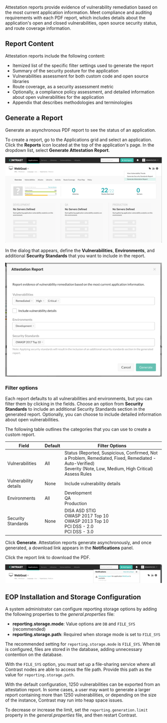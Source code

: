 <!--
title: "Attestation Reports
description: "Overview of attestation reports"
tags: "attestation application vulnerability PDF report"
-->
 
Attestation reports provide evidence of vulnerability remediation based on the most current application information. Meet compliance and auditing requirements with each PDF report, which includes details about the application's open and closed vulnerabilities, open source security status, and route coverage information. 

## Report Content

Attestation reports include the following content:

* Itemized list of the specific filter settings used to generate the report
* Summary of the security posture for the application
* Vulnerabilities assessment for both custom code and open source libraries
* Route coverage, as a security assessment metric
* Optionally, a compliance policy assessment, and detailed information about open vulnerabilities for the application
* Appendix that describes methodologies and terminologies

## Generate a Report

Generate an asynchronous PDF report to see the status of an application.  

To create a report, go to the Applications grid and select an application. Click the **Reports** icon located at the top of the application's page. In the dropdown list, select **Generate Attestation Report**.

<a href="assets/images/Attestation-report-menu.png" rel="lightbox" title="Save a report"><img class="thumbnail" src="assets/images/Attestation-report-menu.png"/></a> 
 
In the dialog that appears, define the **Vulnerabilities**, **Environments**, and additional **Security Standards** that you want to include in the report. 

<a href="assets/images/Attestation-report-dialog.png" rel="lightbox" title="Menu of saved reports"><img class="thumbnail" src="assets/images/Attestation-report-dialog.png"/></a> 

### Filter options

Each report defaults to all vulnerabilities and environments, but you can filter them by clicking in the fields. Choose an option from **Security Standards** to include an additional Security Standards section in the generated report. Optionally, you can choose to include detailed information about open vulnerabilities.

The following table outlines the categories that you can use to create a custom report.


| Field                 | Default      | Filter Options                                                                                               |
|-----------------------|--------------|--------------------------------------------------------------------------------------------------------------|
| Vulnerabilities       | All          | Status (Reported, Suspicious, Confirmed, Not a Problem, Remediated, Fixed, Remediated - Auto-Verified) <br> Severity (Note, Low, Medium, High Critical) <br> Assess Rules |
| Vulnerability details | None         | Include vulnerability details       |
| Environments          | All          | Development <br> QA <br> Production |
| Security Standards    | None         | DISA ASD STIG <br> OWASP 2017 Top 10 <br> OWASP 2013 Top 10 <br> PCI DSS - 2.0 <br> PCI DSS - 3.0 |                                  


Click **Generate**. Attestation reports generate asynchronously, and once generated, a download link appears in the **Notifications** panel.

Click the report link to download the PDF.

<a href="assets/images/Attestation-report-download.png" rel="lightbox" title="Menu of saved reports"><img class="thumbnail" src="assets/images/Attestation-report-download.png"/></a> 

## EOP Installation and Storage Configuration

A system administrator can configure reporting storage options by adding the following properties to the *general.properties* file: 
* **reporting.storage.mode**: Value options are `DB` and `FILE_SYS` (recommended)
* **reporting.storage.path**: Required when storage mode is set to `FILE_SYS`

The recommended setting for `reporting.storage.mode` is `FILE_SYS`. When `DB` is configured, files are stored in the database, adding unnecessary contention on the database. 

With the `FILE_SYS` option, you must set up a file-sharing service where all Contrast nodes are able to access the file path. Provide this path as the value for `reporting.storage.path`. 

With the default configuration, 1250 vulnerabilities can be exported from an attestation report. In some cases, a user may want to generate a larger report containing more than 1250 vulnerabilities, or depending on the size of the instance, Contrast may run into heap space issues. 

To decrease or increase the limit, set the `reporting.generation.limit` property in the *general.properties* file, and then restart Contrast.
